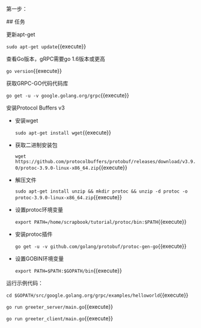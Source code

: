 第一步：

## 任务

更新apt-get

`sudo apt-get update`{{execute}}

查看Go版本，gRPC需要go 1.6版本或更高

`go version`{{execute}}

获取GRPC-GO代码代码库

`go get -u -v google.golang.org/grpc`{{execute}}

安装Protocol Buffers v3

- 安装wget

  `sudo apt-get install wget`{{execute}}
 
- 获取二进制安装包
  
  `wget https://github.com/protocolbuffers/protobuf/releases/download/v3.9.0/protoc-3.9.0-linux-x86_64.zip`{{execute}}
  
- 解压文件

  `sudo apt-get install unzip && mkdir protoc && unzip -d protoc -o protoc-3.9.0-linux-x86_64.zip`{{execute}}
  
- 设置protoc环境变量
 
  `export PATH=/home/scrapbook/tutorial/protoc/bin:$PATH`{{execute}}
  
- 安装protoc插件
  
  `go get -u -v github.com/golang/protobuf/protoc-gen-go`{{execute}}

- 设置GOBIN环境变量
  
  `export PATH=$PATH:$GOPATH/bin`{{execute}}


运行示例代码：

`cd $GOPATH/src/google.golang.org/grpc/examples/helloworld`{{execute}}

`go run greeter_server/main.go`{{execute}}

`go run greeter_client/main.go`{{execute}}





